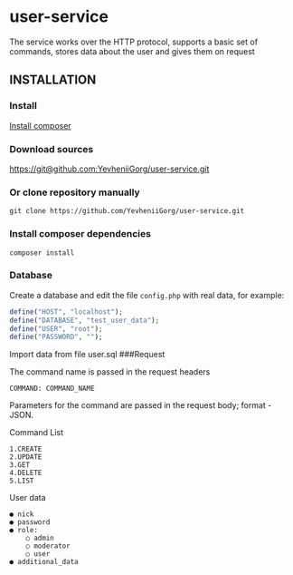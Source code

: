 # user-service
The service works over the HTTP protocol, supports a basic set of commands, stores data about the user and gives them on request


INSTALLATION
------------

### Install

[Install composer](http://getcomposer.org/)

### Download sources

[https://git@github.com:YevheniiGorg/user-service.git](/YevheniiGorg/user-service/archive/master.zip)

### Or clone repository manually
~~~
git clone https://github.com/YevheniiGorg/user-service.git
~~~

### Install composer dependencies
~~~
composer install
~~~

### Database

Create a database and edit the file `config.php` with real data, for example:

```php
define("HOST", "localhost");
define("DATABASE", "test_user_data");
define("USER", "root");
define("PASSWORD", "");
```
Import data from file user.sql
###Request

The command name is passed in the request headers
~~~
COMMAND: COMMAND_NAME
~~~

Parameters for the command are passed in the request body; format - JSON.

Command List
~~~
1.CREATE
2.UPDATE
3.GET
4.DELETE
5.LIST
~~~
User data
~~~
● nick
● password
● role:
    ○ admin
    ○ moderator
    ○ user
● additional_data 
~~~